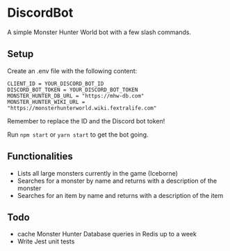 # DiscordBot

A simple Monster Hunter World bot with a few slash commands.

## Setup
Create an .env file with the following content:

```
CLIENT_ID = YOUR_DISCORD_BOT_ID
DISCORD_BOT_TOKEN = YOUR_DISCORD_BOT_TOKEN
MONSTER_HUNTER_DB_URL = "https://mhw-db.com"
MONSTER_HUNTER_WIKI_URL = "https://monsterhunterworld.wiki.fextralife.com"
```

Remember to replace the ID and the Discord bot token!

Run `npm start` or `yarn start` to get the bot going.

## Functionalities

- Lists all large monsters currently in the game (Iceborne)
- Searches for a monster by name and returns with a description of the monster
- Searches for an item by name and returns with a description of the item

## Todo

- cache Monster Hunter Database queries in Redis up to a week
- Write Jest unit tests

